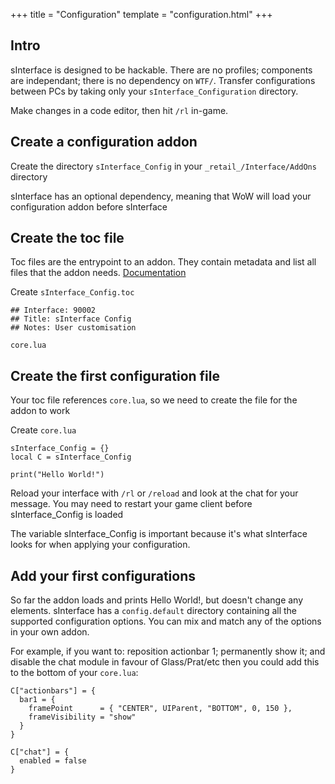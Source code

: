 +++
title = "Configuration"
template = "configuration.html"
+++

## Intro

sInterface is designed to be hackable. There are no profiles; components are independant; there is no dependency on `WTF/`. Transfer configurations between PCs by taking only your `sInterface_Configuration` directory.

Make changes in a code editor, then hit `/rl` in-game.

## Create a configuration addon

Create the directory `sInterface_Config` in your `_retail_/Interface/AddOns` directory

sInterface has an optional dependency, meaning that WoW will load your configuration addon before sInterface

## Create the toc file

Toc files are the entrypoint to an addon. They contain metadata and list all files that the addon needs. [Documentation](https://wow.gamepedia.com/TOC_format)

Create `sInterface_Config.toc`

```
## Interface: 90002
## Title: sInterface Config
## Notes: User customisation

core.lua
```

## Create the first configuration file

Your toc file references `core.lua`, so we need to create the file for the addon to work

Create `core.lua`

```
sInterface_Config = {}
local C = sInterface_Config

print("Hello World!")
```

Reload your interface with `/rl` or `/reload` and look at the chat for your message. You may need to restart your game client before sInterface_Config is loaded

The variable sInterface_Config is important because it's what sInterface looks for when applying your configuration.

## Add your first configurations

So far the addon loads and prints Hello World!, but doesn't change any elements. sInterface has a `config.default` directory containing all the supported configuration options. You can mix and match any of the options in your own addon.

For example, if you want to: reposition actionbar 1; permanently show it; and disable the chat module in favour of Glass/Prat/etc then you could add this to the bottom of your `core.lua`:


```
C["actionbars"] = {
  bar1 = {
    framePoint      = { "CENTER", UIParent, "BOTTOM", 0, 150 },
    frameVisibility = "show"
  }
}

C["chat"] = {
  enabled = false
}
```

